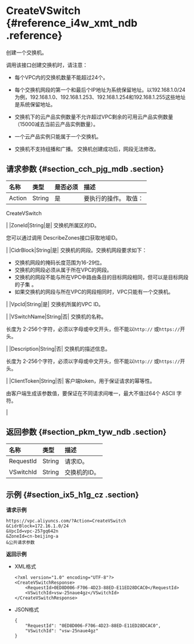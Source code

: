# CreateVSwitch {#reference_i4w_xmt_ndb .reference}

创建一个交换机。

调用该接口创建交换机时，请注意：

-   每个VPC内的交换机数量不能超过24个。

-   每个交换机网段的第一个和最后个IP地址为系统保留地址。以192.168.1.0/24为例，192.168.1.0、192.168.1.253、192.168.1.254和192.168.1.255这些地址是系统保留地址。

-   交换机下的云产品实例数量不允许超过VPC剩余的可用云产品实例数量（15000减去当前云产品实例数量）。

-   一个云产品实例只能属于一个交换机。

-   交换机不支持组播和广播。 交换机创建成功后，网段无法修改。


## 请求参数 {#section_cch_pjg_mdb .section}

|名称|类型|是否必须|描述|
|:-|:-|:---|:-|
|Action|String|是| 要执行的操作。 取值：

 CreateVSwitch

 |
|ZoneId|String|是| 交换机所属区的ID。

 您可以通过调用 DescribeZones接口获取地域ID。

 |
|CidrBlock|String|是| 交换机的网段。交换机网段要求如下：

 -   交换机网段的掩码长度范围为16-29位。
-   交换机的网段必须从属于所在VPC的网段。
-   交换机的网段不能与所在VPC中路由条目的目标网段相同，但可以是目标网段的子集 。
-   如果交换机的网段与所在VPC的网段相同时，VPC只能有一个交换机。

 |
|VpcId|String|是| 交换机所属的VPC ID。

 |
|VSwitchName|String|否| 交换机的名称。

 长度为 2-256个字符，必须以字母或中文开头，但不能以`http://` 或`https://`开头。

 |
|Description|String|否| 交换机的描述信息。

 长度为 2-256个字符，必须以字母或中文开头，但不能以`http://` 或`https://`开头。

 |
|ClientToken|String|否| 客户端token，用于保证请求的幂等性。

 由客户端生成该参数值，要保证在不同请求间唯一，最大不值过64个 ASCII 字符。

 |

## 返回参数 {#section_pkm_tyw_ndb .section}

|名称|类型|描述|
|:-|:-|:-|
|RequestId|String|请求ID。|
|VSwitchId|String|交换机的ID。|

## 示例 {#section_ix5_h1g_cz .section}

**请求示例**

``` {#createVPCpub}
https://vpc.aliyuncs.com/?Action=CreateVSwitch
&CidrBlock=172.16.1.0/24
&VpcId=vpc-257gq642n
&ZoneId=cn-beijing-a
&公共请求参数
```

**返回示例**

-   XML格式

    ```
    <?xml version="1.0" encoding="UTF-8"?>
    <CreateVSwitchResponse>
        <RequestId>0ED8D006-F706-4D23-88ED-E11ED28DCAC0</RequestId>
        <VSwitchId>vsw-25naue4gz</VSwitchId>
    </CreateVSwitchResponse>
    ```

-   JSON格式

    ```
    { 
        "RequestId": "0ED8D006-F706-4D23-88ED-E11ED28DCAC0", 
        "VSwitchId": "vsw-25naue4gz"
    }
    ```



